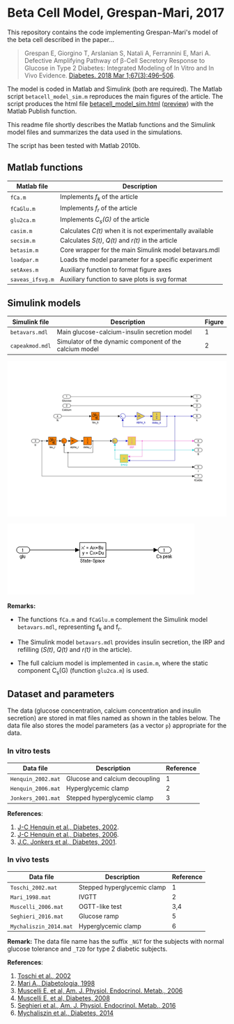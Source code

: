 # Beta Cell Model, Grespan-Mari, 2017

This repository contains the code implementing Grespan-Mari's
model of the beta cell described in the paper...

> Grespan E, Giorgino T, Arslanian S, Natali A, Ferrannini E, Mari A. Defective Amplifying Pathway of β-Cell Secretory Response to Glucose in Type 2 Diabetes: Integrated Modeling of In Vitro and In Vivo Evidence. [Diabetes. 2018 Mar 1;67(3):496–506](http://diabetes.diabetesjournals.org/content/early/2017/12/08/db17-1039). 


The model is coded in Matlab and Simulink (both are required).
The Matlab script `betacell_model_sim.m` reproduces the main figures of
the article. The script produces the html file [betacell_model_sim.html](html/betacell_model_sim.html) 
([preview](https://htmlpreview.github.io/?https://github.com/CNR-IN-MatMod/BetaCell2017/blob/master/html/betacell_model_sim.html))
with the Matlab Publish function.

This readme file shortly describes the Matlab functions and the Simulink model files and summarizes the data used in the simulations.

The script has been tested with Matlab 2010b.



## Matlab functions

Matlab file | Description
------------|------------
`fCa.m` | Implements *f<sub>k</sub>* of the article
`fCaGlu.m` | Implements *f<sub>r</sub>* of the article
`glu2ca.m` | Implements *C<sub>s</sub>(G)* of the article
`casim.m` | Calculates *C(t)* when it is not experimentally available
`secsim.m` | Calculates *S(t)*, *Q(t)* and *r(t)* in the article
`betasim.m` | Core wrapper for the main Simulink model betavars.mdl
`loadpar.m` | Loads the model parameter for a specific experiment
`setAxes.m` | Auxiliary function to format figure axes
`saveas_ifsvg.m` | Auxiliary function to save plots is svg format


## Simulink models

Simulink file | Description | Figure
--------------|-------------|-------
`betavars.mdl` | Main glucose-calcium-insulin secretion model | 1
`capeakmod.mdl` | Simulator of the dynamic component of the calcium model | 2

![**Figure 1:** betavars.mdl](img/betavars.mdl.png)

![**Figure 2:** capeakmod.mdl](img/capeakmod.mdl.png)

**Remarks:**

* The functions `fCa.m` and `fCaGlu.m` complement the Simulink model `betavars.mdl`, representing f<sub>k</sub> and f<sub>r</sub>.

* The Simulink model `betavars.mdl` provides insulin secretion, the IRP and refilling (*S(t)*, *Q(t)* and *r(t)* in the article).

* The full calcium model is implemented in `casim.m`, where the static component C<sub>s</sub>(G) (function `glu2ca.m`) is used.


## Dataset and parameters

The data (glucose concentration, calcium concentration and insulin secretion) are stored in mat files named as shown in the tables below. The data file also stores the model parameters (as a vector `p`) appropriate for the data.

### In vitro tests


Data file | Description | Reference
----------|-------------|----------
`Henquin_2002.mat` | Glucose and calcium decoupling | 1
`Henquin_2006.mat` | Hyperglycemic clamp | 2
`Jonkers_2001.mat` | Stepped hyperglycemic clamp | 3

**References**:

1. [J-C Henquin et al., Diabetes, 2002](https://doi.org/10.2337/diabetes.51.2007.S60).
2. [J-C Henquin et al., Diabetes, 2006](https://doi.org/10.2337/diabetes.55.02.06.db05-1051).
3. [J.C. Jonkers et al., Diabetes, 2001](https://doi.org/10.2337/diabetes.50.3.540).

### In vivo tests


Data file | Description | Reference
----------|-------------|----------
`Toschi_2002.mat` | Stepped hyperglycemic clamp | 1
`Mari_1998.mat` | IVGTT | 2
`Muscelli_2006.mat` | OGTT-like test | 3,4
`Seghieri_2016.mat` | Glucose ramp | 5
`Mychaliszin_2014.mat` | Hyperglycemic clamp | 6

**Remark:** The data file name has the suffix `_NGT` for the subjects with normal glucose tolerance and `_T2D` for type 2 diabetic subjects.

**References**:

1. [Toschi et al., 2002](https://doi.org/10.2337/diabetes.51.2007.S130)
2. [Mari A., Diabetologia, 1998](https://doi.org/10.1007/s001250051027)
3. [Muscelli E. et al, Am. J. Physiol. Endocrinol. Metab., 2006](https://doi.org/10.1152/ajpendo.00571.2005)
4. [Muscelli E. et al, Diabetes, 2008](https://doi.org/10.2337/db07-1315)
5. [Seghieri et al., Am. J. Physiol. Endocrinol. Metab., 2016](https://doi.org/10.1152/ajpendo.00428.2015)
6. [Mychaliszin et al., Diabetes, 2014](https://doi.org/10.2337/db13-1951)

